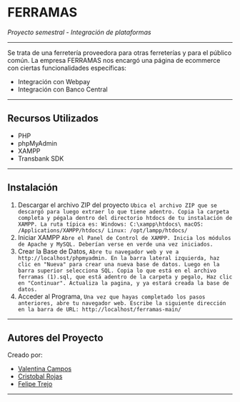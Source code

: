 # FERRAMAS

_Proyecto semestral - Integración de plataformas_

---
Se trata de una ferretería proveedora para otras ferreterías y para el público común. La empresa FERRAMAS nos encargó una página de ecommerce con ciertas funcionalidades específicas:

- Integración con Webpay
- Integración con Banco Central

---

## Recursos Utilizados

- PHP  
- phpMyAdmin
- XAMPP
- Transbank SDK  

---

## Instalación
1. Descargar el archivo ZIP del proyecto
`Ubica el archivo ZIP que se descargó para luego extraer lo que tiene adentro.
Copia la carpeta completa y pégala dentro del directorio htdocs de tu instalación de XAMPP. La ruta típica es:
Windows: C:\xampp\htdocs\
macOS: /Applications/XAMPP/htdocs/
Linux: /opt/lampp/htdocs/`
2. Iniciar XAMPP
`Abre el Panel de Control de XAMPP.
Inicia los módulos de Apache y MySQL. Deberían verse en verde una vez iniciados.`
3. Crear la Base de Datos,
`Abre tu navegador web y ve a http://localhost/phpmyadmin.
En la barra lateral izquierda, haz clic en "Nueva" para crear una nueva base de datos.
Luego en la barra superior selecciona SQL.
Copia lo que está en el archivo ferramas (1).sql, que está adentro de la carpeta y pegalo,
Haz clic en "Continuar".
Actualiza la pagina, y ya estará creada la base de datos.`
4. Acceder al Programa,
`Una vez que hayas completado los pasos anteriores, abre tu navegador web.
Escribe la siguiente dirección en la barra de URL: http://localhost/ferramas-main/`

---

## Autores del Proyecto

Creado por:

- [Valentina Campos](#)  
- [Cristobal Rojas](#)
- [Felipe Trejo](#)
---
